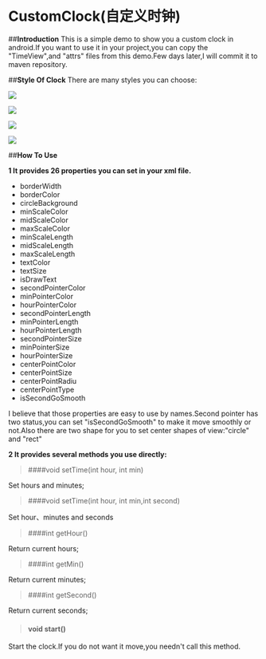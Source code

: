 ﻿# CustomClock(自定义时钟)



##**Introduction**
This is a simple demo to show you a custom clock in android.If you want to use it in your project,you can copy the "TimeView",and "attrs" files from this demo.Few days later,I will commit it to maven repository.

##**Style Of Clock**
There are many styles you can choose:

![](https://raw.githubusercontent.com/Lloyd0577/CustomClockForAndroid/master/img/ezgif.com-video-to-gif4.gif)

![](https://raw.githubusercontent.com/Lloyd0577/CustomClockForAndroid/master/img/ezgif.com-634513e019.gif)


![](https://raw.githubusercontent.com/Lloyd0577/CustomClockForAndroid/master/img/ezgif.com-video-to-gif2.gif)

![](https://raw.githubusercontent.com/Lloyd0577/CustomClockForAndroid/master/img/ezgif.com-video-to-gif6.gif)




##**How To Use**

**1 It provides 26  properties you can set in your xml file.**

- borderWidth 
- borderColor 
- circleBackground 
- minScaleColor 
- midScaleColor
- maxScaleColor
- minScaleLength
- midScaleLength
- maxScaleLength
- textColor
- textSize
- isDrawText
- secondPointerColor
- minPointerColor
- hourPointerColor
- secondPointerLength
- minPointerLength
- hourPointerLength
- secondPointerSize
- minPointerSize
- hourPointerSize
- centerPointColor
- centerPointSize
- centerPointRadiu 
- centerPointType  
- isSecondGoSmooth 

I believe that those properties are easy to use by names.Second pointer has two status,you can set "isSecondGoSmooth" to make it move smoothly or not.Also there are two shape for you to set center shapes of view:"circle" and "rect"

**2 It provides several methods you use directly:**

> ####void setTime(int hour, int min)
  

 Set hours and minutes;
  
> ####void setTime(int hour, int min,int second)

Set hour、minutes and seconds

> ####int getHour()

Return current hours;

> ####int getMin()

Return current minutes;

>####int getSecond()

Return current seconds;

>#### void start()

Start the clock.If you do not want it move,you needn't call this method.


       
       












